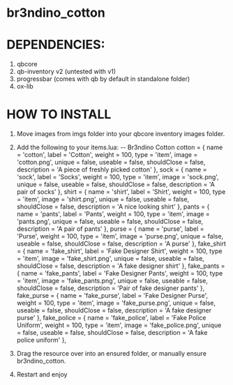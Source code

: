 # br3ndino_cotton

# DEPENDENCIES:
1. qbcore
2. qb-inventory v2 (untested with v1)
3. progressbar (comes with qb by default in standalone folder)
4. ox-lib

# HOW TO INSTALL
1. Move images from imgs folder into your qbcore inventory images folder.
2. Add the following to your items.lua:
-- Br3ndino Cotton
    cotton                  = { name = 'cotton', label = 'Cotton', weight = 100, type = 'item', image = 'cotton.png', unique = false, useable = false, shouldClose = false, description = 'A piece of freshly picked cotton' },
    sock                  = { name = 'sock', label = 'Socks', weight = 100, type = 'item', image = 'sock.png', unique = false, useable = false, shouldClose = false, description = 'A pair of socks' },
    shirt                  = { name = 'shirt', label = 'Shirt', weight = 100, type = 'item', image = 'shirt.png', unique = false, useable = false, shouldClose = false, description = 'A nice looking shirt' },
    pants                  = { name = 'pants', label = 'Pants', weight = 100, type = 'item', image = 'pants.png', unique = false, useable = false, shouldClose = false, description = 'A pair of pants' },
    purse                  = { name = 'purse', label = 'Purse', weight = 100, type = 'item', image = 'purse.png', unique = false, useable = false, shouldClose = false, description = 'A purse' },
    fake_shirt                  = { name = 'fake_shirt', label = 'Fake Designer Shirt', weight = 100, type = 'item', image = 'fake_shirt.png', unique = false, useable = false, shouldClose = false, description = 'A fake designer shirt' },
    fake_pants                   = { name = 'fake_pants', label = 'Fake Designer Pants', weight = 100, type = 'item', image = 'fake_pants.png', unique = false, useable = false, shouldClose = false, description = 'Pair of fake designer pants' },
    fake_purse                  = { name = 'fake_purse', label = 'Fake Designer Purse', weight = 100, type = 'item', image = 'fake_purse.png', unique = false, useable = false, shouldClose = false, description = 'A fake designer purse' },
    fake_police                  = { name = 'fake_police', label = 'Fake Police Uniform', weight = 100, type = 'item', image = 'fake_police.png', unique = false, useable = false, shouldClose = false, description = 'A fake police uniform' },

3. Drag the resource over into an ensured folder, or manually ensure br3ndino_cotton.
4. Restart and enjoy